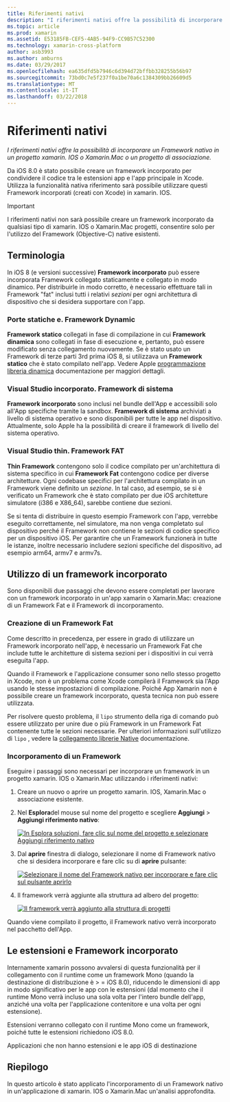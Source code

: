 ```yaml
---
title: Riferimenti nativi
description: "I riferimenti nativi offre la possibilità di incorporare un Framework nativo in un progetto xamarin. IOS o Xamarin.Mac o un progetto di associazione."
ms.topic: article
ms.prod: xamarin
ms.assetid: E53185FB-CEF5-4AB5-94F9-CC9B57C52300
ms.technology: xamarin-cross-platform
author: asb3993
ms.author: amburns
ms.date: 03/29/2017
ms.openlocfilehash: ea635dfd5b7946c6d394d72bffbb328255b56b97
ms.sourcegitcommit: 73bd0c7e5f237f0a1be70a6c1384309bb26609d5
ms.translationtype: MT
ms.contentlocale: it-IT
ms.lasthandoff: 03/22/2018
---
```

# <a name="native-references"></a>Riferimenti nativi

_I riferimenti nativi offre la possibilità di incorporare un Framework nativo in un progetto xamarin. IOS o Xamarin.Mac o un progetto di associazione._


Da iOS 8.0 è stato possibile creare un framework incorporato per condividere il codice tra le estensioni app e l'app principale in Xcode. Utilizza la funzionalità nativa riferimento sarà possibile utilizzare questi Framework incorporati (creati con Xcode) in xamarin. IOS.
 
> [!IMPORTANT]
> I riferimenti nativi non sarà possibile creare un framework incorporato da qualsiasi tipo di xamarin. IOS o Xamarin.Mac progetti, consentire solo per l'utilizzo del Framework (Objective-C) native esistenti.




<a name="Terminology" />

## <a name="terminology"></a>Terminologia

In iOS 8 (e versioni successive) **Framework incorporato** può essere incorporata Framework collegato staticamente e collegato in modo dinamico. Per distribuirle in modo corretto, è necessario effettuare tali in Framework "fat" inclusi tutti i relativi _sezioni_ per ogni architettura di dispositivo che si desidera supportare con l'app.

<a name="Static-vs-Dynamic-Frameworks" />

### <a name="static-vs-dynamic-frameworks"></a>Porte statiche e. Framework Dynamic

**Framework statico** collegati in fase di compilazione in cui **Framework dinamica** sono collegati in fase di esecuzione e, pertanto, può essere modificato senza collegamento nuovamente. Se è stato usato un Framework di terze parti 3rd prima iOS 8, si utilizzava un **Framework statico** che è stato compilato nell'app. Vedere Apple [programmazione libreria dinamica](https://developer.apple.com/library/mac/documentation/DeveloperTools/Conceptual/DynamicLibraries/100-Articles/OverviewOfDynamicLibraries.html#//apple_ref/doc/uid/TP40001873-SW1) documentazione per maggiori dettagli.

<a name="Embedded-vs-System-Frameworks" />

### <a name="embedded-vs-system-frameworks"></a>Visual Studio incorporato. Framework di sistema

**Framework incorporato** sono inclusi nel bundle dell'App e accessibili solo all'App specifiche tramite la sandbox. **Framework di sistema** archiviati a livello di sistema operativo e sono disponibili per tutte le app nel dispositivo. Attualmente, solo Apple ha la possibilità di creare il framework di livello del sistema operativo.

<a name="Thin-vs-Fat-Frameworks" />

### <a name="thin-vs-fat-frameworks"></a>Visual Studio thin. Framework FAT

**Thin Framework** contengono solo il codice compilato per un'architettura di sistema specifico in cui **Framework Fat** contengono codice per diverse architetture. Ogni codebase specifici per l'architettura compilato in un Framework viene definito un _sezione_. In tal caso, ad esempio, se si è verificato un Framework che è stato compilato per due iOS architetture simulatore (i386 e X86_64), sarebbe contiene due sezioni.

Se si tenta di distribuire in questo esempio Framework con l'app, verrebbe eseguito correttamente, nel simulatore, ma non venga completato sul dispositivo perché il Framework non contiene le sezioni di codice specifico per un dispositivo iOS. Per garantire che un Framework funzionerà in tutte le istanze, inoltre necessario includere sezioni specifiche del dispositivo, ad esempio arm64, armv7 e armv7s.

<a name="Working-with-Embedded-Frameworks" />

## <a name="working-with-embedded-frameworks"></a>Utilizzo di un framework incorporato

Sono disponibili due passaggi che devono essere completati per lavorare con un framework incorporato in un'app xamarin o Xamarin.Mac: creazione di un Framework Fat e il Framework di incorporamento.

<a name="Overview" />

### <a name="creating-a-fat-framework"></a>Creazione di un Framework Fat

Come descritto in precedenza, per essere in grado di utilizzare un Framework incorporato nell'app, è necessario un Framework Fat che include tutte le architetture di sistema sezioni per i dispositivi in cui verrà eseguita l'app.

Quando il Framework e l'applicazione consumer sono nello stesso progetto in Xcode, non è un problema come Xcode compilerà il Framework sia l'App usando le stesse impostazioni di compilazione. Poiché App Xamarin non è possibile creare un framework incorporato, questa tecnica non può essere utilizzata.

Per risolvere questo problema, il `lipo` strumento della riga di comando può essere utilizzato per unire due o più Framework in un Framework Fat contenente tutte le sezioni necessarie. Per ulteriori informazioni sull'utilizzo di `lipo` , vedere la [collegamento librerie Native](~/ios/platform/native-interop.md) documentazione.

<a name="Embedding-a-Framework" />

### <a name="embedding-a-framework"></a>Incorporamento di un Framework

Eseguire i passaggi sono necessari per incorporare un framework in un progetto xamarin. IOS o Xamarin.Mac utilizzando i riferimenti nativi:

1. Creare un nuovo o aprire un progetto xamarin. IOS, Xamarin.Mac o associazione esistente.
2. Nel **Esplora**del mouse sul nome del progetto e scegliere **Aggiungi** > **Aggiungi riferimento nativo**: 

    [![](native-references-images/ref01.png "In Esplora soluzioni, fare clic sul nome del progetto e selezionare Aggiungi riferimento nativo")](native-references-images/ref01.png#lightbox)
3. Dal **aprire** finestra di dialogo, selezionare il nome di Framework nativo che si desidera incorporare e fare clic su di **aprire** pulsante: 

    [![](native-references-images/ref02.png "Selezionare il nome del Framework nativo per incorporare e fare clic sul pulsante aprirlo")](native-references-images/ref02.png#lightbox)
4. Il framework verrà aggiunte alla struttura ad albero del progetto: 

    [![](native-references-images/ref03.png "Il framework verrà aggiunto alla struttura di progetti")](native-references-images/ref03.png#lightbox)

Quando viene compilato il progetto, il Framework nativo verrà incorporato nel pacchetto dell'App.

<a name="App-Extensions-and-Embedded-Frameworks" />

## <a name="app-extensions-and-embedded-frameworks"></a>Le estensioni e Framework incorporato

Internamente xamarin possono avvalersi di questa funzionalità per il collegamento con il runtime come un framework Mono (quando la destinazione di distribuzione è > = iOS 8.0), riducendo le dimensioni di app in modo significativo per le app con le estensioni (dal momento che il runtime Mono verrà incluso una sola volta per l'intero bundle dell'app, anziché una volta per l'applicazione contenitore e una volta per ogni estensione).

Estensioni verranno collegato con il runtime Mono come un framework, poiché tutte le estensioni richiedono iOS 8.0.

Applicazioni che non hanno estensioni e le app iOS di destinazione 

<a name="Summary" />

## <a name="summary"></a>Riepilogo

In questo articolo è stato applicato l'incorporamento di un Framework nativo in un'applicazione di xamarin. IOS o Xamarin.Mac un'analisi approfondita.

